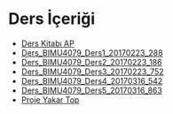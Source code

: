 # Ders İçeriği

<!--Index-->

- [Ders Kitabı AP](./Ders%20%C4%B0%C3%A7eri%C4%9Fi/Ders%20Kitab%C4%B1%20AP.pdf)
- [Ders_BIMU4079_Ders1_20170223_288](./Ders%20%C4%B0%C3%A7eri%C4%9Fi/Ders_BIMU4079_Ders1_20170223_288.pdf)
- [Ders_BIMU4079_Ders2_20170223_186](./Ders%20%C4%B0%C3%A7eri%C4%9Fi/Ders_BIMU4079_Ders2_20170223_186.pdf)
- [Ders_BIMU4079_Ders3_20170223_752](./Ders%20%C4%B0%C3%A7eri%C4%9Fi/Ders_BIMU4079_Ders3_20170223_752.pdf)
- [Ders_BIMU4079_Ders4_20170316_542](./Ders%20%C4%B0%C3%A7eri%C4%9Fi/Ders_BIMU4079_Ders4_20170316_542.pdf)
- [Ders_BIMU4079_Ders5_20170316_863](./Ders%20%C4%B0%C3%A7eri%C4%9Fi/Ders_BIMU4079_Ders5_20170316_863.pdf)
- [Proje Yakar Top](./Ders%20%C4%B0%C3%A7eri%C4%9Fi/Proje%20Yakar%20Top.pdf)

<!--Index-->
